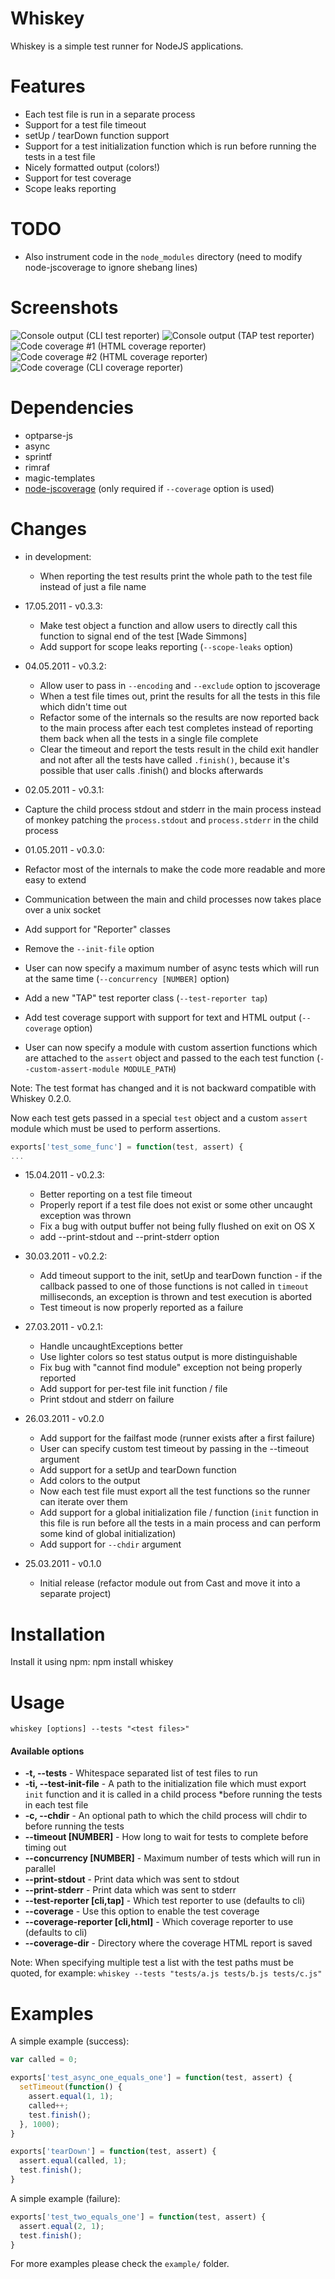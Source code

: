 Whiskey
=======

Whiskey is a simple test runner for NodeJS applications.

Features
========

* Each test file is run in a separate process
* Support for a test file timeout
* setUp / tearDown function support
* Support for a test initialization function which is run before running
  the tests in a test file
* Nicely formatted output (colors!)
* Support for test coverage
* Scope leaks reporting

TODO
====

* Also instrument code in the `node_modules` directory (need to modify
  node-jscoverage to ignore shebang lines)

Screenshots
==========
![Console output (CLI test reporter)](https://img.skitch.com/20110501-m613pgd1g6fwmmqsk63myqc3hq.jpg)
![Console output (TAP test reporter)](https://img.skitch.com/20110501-diktfnj1p2d836jb4tqfueiugx.jpg)
![Code coverage #1 (HTML coverage reporter)](https://img.skitch.com/20110501-raptfh2hi5pnmuxamumm3igris.jpg)
![Code coverage #2 (HTML coverage reporter)](https://img.skitch.com/20110501-tq97b5uutnxgh1bsc374a87gb1.jpg)
![Code coverage (CLI coverage reporter)](https://img.skitch.com/20110501-jp1wcjrprxt7rbw7xfb2bejh27.jpg)

Dependencies
===========

* optparse-js
* async
* sprintf
* rimraf
* magic-templates
* [node-jscoverage](https://github.com/Kami/node-jscoverage) (only required if `--coverage` option is used)

Changes
=======

* in development:
  * When reporting the test results print the whole path to the test file
    instead of just a file name

* 17.05.2011 - v0.3.3:
  * Make test object a function and allow users to directly call this function
    to signal end of the test
    [Wade Simmons]
  * Add support for scope leaks reporting (`--scope-leaks` option)

* 04.05.2011 - v0.3.2:
  * Allow user to pass in `--encoding` and `--exclude` option to jscoverage
  * When a test file times out, print the results for all the tests in this file
    which didn't time out
  * Refactor some of the internals so the results are now reported back to the
    main process after each test completes instead of reporting them back when all
    the tests in a single file complete
  * Clear the timeout and report the tests result in the child exit handler and
    not after all the tests have called `.finish()`, because it's possible that
    user calls .finish() and blocks afterwards

* 02.05.2011 - v0.3.1:
 * Capture the child process stdout and stderr in the main process instead of
   monkey patching the `process.stdout` and `process.stderr` in the child
   process

* 01.05.2011 - v0.3.0:
 * Refactor most of the internals to make the code more readable and more easy
   to extend
 * Communication between the main and child processes now takes place over a
   unix socket
 * Add support for "Reporter" classes
 * Remove the `--init-file` option
 * User can now specify a maximum number of async tests which will run at the
   same time (`--concurrency [NUMBER]` option)
 * Add a new "TAP" test reporter class (`--test-reporter tap`)
 * Add test coverage support with support for text and HTML output (`--coverage` option)
 * User can now specify a module with custom assertion functions which are
   attached to the `assert` object and passed to the each test function
   (`--custom-assert-module MODULE_PATH`)

Note: The test format has changed and it is not backward compatible with
Whiskey 0.2.0.

Now each test gets passed in a special `test` object and a custom `assert`
module which must be used to perform assertions.

``` javascript
exports['test_some_func'] = function(test, assert) {
...
```

* 15.04.2011 - v0.2.3:
  * Better reporting on a test file timeout
  * Properly report if a test file does not exist or some other
    uncaught exception was thrown
  * Fix a bug with output buffer not being fully flushed on exit
    on OS X
  * add --print-stdout and --print-stderr option

* 30.03.2011 - v0.2.2:
  * Add timeout support to the init, setUp and tearDown function -
   if the callback passed to one of those functions is not called in
   `timeout` milliseconds, an exception is thrown and test execution
   is aborted
  * Test timeout is now properly reported as a failure

* 27.03.2011 - v0.2.1:
  * Handle uncaughtExceptions better
  * Use lighter colors so test status output is more distinguishable
  * Fix bug with "cannot find module" exception not being properly reported
  * Add support for per-test file init function / file
  * Print stdout and stderr on failure

* 26.03.2011 - v0.2.0
  * Add support for the failfast mode (runner exists after a first failure)
  * User can specify custom test timeout by passing in the --timeout argument
  * Add support for a setUp and tearDown function
  * Add colors to the output
  * Now each test file must export all the test functions so the runner can
    iterate over them
  * Add support for a global initialization file / function (`init` function in
    this file is run before all the tests in a main process and can perform
    some kind of global initialization)
  * Add support for `--chdir` argument

* 25.03.2011 - v0.1.0
  * Initial release (refactor module out from Cast and move it into a separate
    project)

Installation
============

Install it using npm:
    npm install whiskey

Usage
=====

    whiskey [options] --tests "<test files>"

#### Available options

 * **-t, --tests** - Whitespace separated list of test files to run
 * **-ti, --test-init-file** - A path to the initialization file which must export
 `init` function and it is called in a child process *before running the tests in
 each test file
 * **-c, --chdir** - An optional path to which the child process will chdir to before
 running the tests
 * **--timeout [NUMBER]** - How long to wait for tests to complete before timing
 out
 * **--concurrency [NUMBER]** - Maximum number of tests which will run in parallel
 * **--print-stdout** - Print data which was sent to stdout
 * **--print-stderr** - Print data which was sent to stderr
 * **--test-reporter [cli,tap]** - Which test reporter to use (defaults to cli)
 * **--coverage** - Use this option to enable the test coverage
 * **--coverage-reporter [cli,html]** - Which coverage reporter to use (defaults to cli)
 * **--coverage-dir** - Directory where the coverage HTML report is saved

Note: When specifying multiple test a list with the test paths must be quoted,
for example: `whiskey --tests "tests/a.js tests/b.js tests/c.js"`

Examples
========

A simple example (success):

``` javascript
var called = 0;

exports['test_async_one_equals_one'] = function(test, assert) {
  setTimeout(function() {
    assert.equal(1, 1);
    called++;
    test.finish();
  }, 1000);
}

exports['tearDown'] = function(test, assert) {
  assert.equal(called, 1);
  test.finish();
}
```

A simple example (failure):

``` javascript
exports['test_two_equals_one'] = function(test, assert) {
  assert.equal(2, 1);
  test.finish();
}
```

For more examples please check the `example/` folder.
